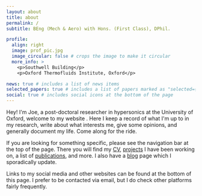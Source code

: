 ```yaml
---
layout: about
title: about
permalink: /
subtitle: BEng (Mech & Aero) with Hons. (First Class), DPhil. 

profile:
  align: right
  image: prof_pic.jpg
  image_circular: false # crops the image to make it circular
  more_info: >
    <p>Southwell Building</p>
    <p>Oxford Thermofluids Institute, Oxford</p>

news: true # includes a list of news items
selected_papers: true # includes a list of papers marked as "selected={true}"
social: true # includes social icons at the bottom of the page
---
```

Hey! I'm Joe, a post-doctoral researcher in hypersonics at the University of Oxford, welcome to my website . Here I keep a record of what I'm up to in my research, write about what interests me, give some opinions, and generally document my life. Come along for the ride.

If you are looking for something specific, please see the navigation bar at the top of the page. There you will find my [CV](/), [projects](/) I have been working on, a list of [publications](/), and more. I also have a [blog](/) page which I sporadically update. 

Links to my social media and other websites can be found at the bottom of this page. I prefer to be contacted via email, but I do check other platforms fairly frequently.  
